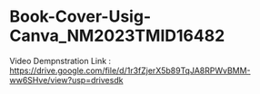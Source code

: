 # Book-Cover-Usig-Canva_NM2023TMID16482

Video Dempnstration Link : https://drive.google.com/file/d/1r3fZjerX5b89TqJA8RPWvBMM-ww6SHve/view?usp=drivesdk
